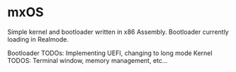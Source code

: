 # mxOS
Simple kernel and bootloader written in x86 Assembly.
Bootloader currently loading in Realmode.

Bootloader TODOs: Implementing UEFI, changing to long mode
Kernel TODOS: Terminal window, memory management, etc...
